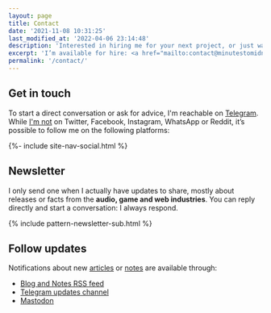 ```yaml
---
layout: page
title: Contact
date: '2021-11-08 10:31:25'
last_modified_at: '2022-04-06 23:14:48'
description: 'Interested in hiring me for your next project, or just want to connect? Find all the info, including (some) social media and my irregular newsletter.'
excerpt: 'I’m available for hire: <a href="mailto:contact@minutestomidnight.eu">reach out via email</a> and we’ll take it from there. If you need bass tracks or production, it’s possible to use <a href="https://soundbetter.com/profiles/206552-minutes-to-midnight">SoundBetter</a>, a safe and secure platform to hire freelance musicians.'
permalink: '/contact/'
---
```

## Get in touch

To start a direct conversation or ask for advice, I'm reachable on [Telegram](https://t.me/minutes2midnight). While [I'm not](/blog/escape-from-social-media/) on Twitter, Facebook, Instagram, WhatsApp or Reddit, it&rsquo;s possible to follow me on the following platforms:

<div class="d-flex justify-content-center my-5">{%- include site-nav-social.html %}</div>

## Newsletter

I only send one when I actually have updates to share, mostly about releases or facts from the **audio, game and web industries**. You can reply directly and start a conversation: I always respond.

{% include pattern-newsletter-sub.html %}

## Follow updates

Notifications about new [articles](/blog/) or [notes](/blog/notes/) are available through:

- [Blog and Notes RSS feed](/feed.xml)
- [Telegram updates channel](https://t.me/M2Mupdates)
- [Mastodon](https://indieweb.social/@m2m)